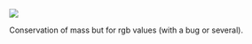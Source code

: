 ![](https://db-feed.s3.us-east-1.amazonaws.com/next-s3-uploads/6eeecafc-41a7-4df7-b621-4babd169f984/gif-01-12-112837_recording.gif)

Conservation of mass but for rgb values (with a bug or several).